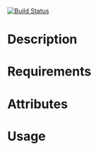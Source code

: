 [![Build Status](https://travis-ci.org/Youscribe/p2p-network.png)](https://travis-ci.org/Youscribe/p2p-network)

Description
===========

Requirements
============

Attributes
==========

Usage
=====

